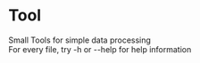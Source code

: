 Tool
====

Small Tools for simple data processing<br />
For every file, try -h or --help for help information
